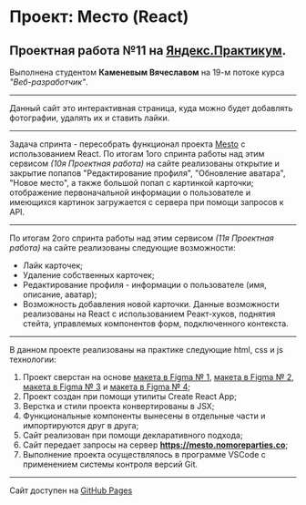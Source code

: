 Проект: Место (React)
===
Проектная работа №11 на [Яндекс.Практикум](https://praktikum.yandex.ru/).
---
Выполнена студентом **Каменевым Вячеславом** на 19-м потоке курса *"Веб-разработчик"*.

___

Данный сайт это интерактивная страница, куда можно будет добавлять фотографии, удалять их и ставить лайки.

___

Задача спринта - пересобрать функционал проекта [Mesto](https://kamen-raven.github.io/mesto/) с использованием React.
 По итогам 1ого спринта работы над этим сервисом *(10я Проектная работа)* на сайте реализованы открытие и закрытие попапов "Редактирование профиля", "Обновление аватара", "Новое место", а также большой попап с картинкой карточки; отображение первоначальной информации о пользователе и имеющихся картинок загружается с сервера при помощи запросов к API.

___


 По итогам 2ого спринта работы над этим сервисом *(11я Проектная работа)* на сайте реализованы следующие возможности:
 * Лайк карточек;
 * Удаление собственных карточек;
 * Редактирование профиля - информации о пользователе (имя, описание, аватар);
 * Возможность добавления новой карточки.
 Данные возможности реализованы на React с использованием Реакт-хуков, поднятия стейта, управлемых компонентов форм, подключенного контекста.
___


В данном проекте реализованы на практике следующие html, css и js технологии:
1. Проект сверстан на основе [макета в  Figma № 1](https://www.figma.com/file/StZjf8HnoeLdiXS7dYrLAh/JavaScript.-Sprint-4), [макета в  Figma № 2](https://www.figma.com/file/nlYpT4VhFiwimn2YlncrcF/JavaScript.-Sprint-5), [макета в  Figma № 3](https://www.figma.com/file/XNaGNEZD5NEjeyJzAT4gMb/JavaScript.-Sprint-6) и [макета в  Figma № 4](https://www.figma.com/file/PSdQFRHoxXJFs2FH8IXViF/JavaScript-9-sprint);
2. Проект создан при помощи утилиты Create React App;
3. Верстка и стили проекта конвертированы в JSX;
4. Функциональные компоненты вынесены в отдельные части и импортируются друг в друга;
5. Сайт реализован при помощи декларативного подхода;
6. Сайт передает запросы на сервер **https://mesto.nomoreparties.co**;
7. Выполнение проекта осуществлялось в программе VSCode с применением системы контроля версий Git.

___

Сайт доступен на [GitHub Pages](https://kamen-raven.github.io/mesto-react/)
